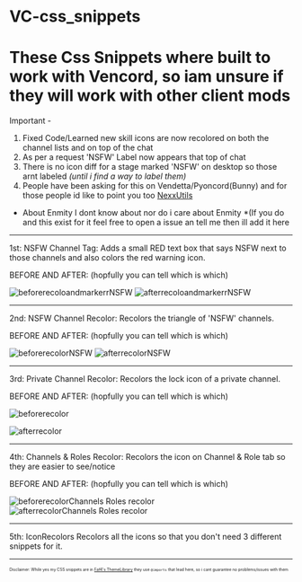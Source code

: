 # VC-css_snippets
# These Css Snippets where built to work with Vencord, so iam unsure if they will work with other client mods

Important - 
1. Fixed Code/Learned new skill icons are now recolored on both the channel lists and on top of the chat
2. As per a request 'NSFW' Label now appears that top of chat
3. There is no icon diff for a stage marked 'NSFW' on desktop so those arnt labeled *(until i find a way to label them)*
4. People have been asking for this on Vendetta/Pyoncord(Bunny) and for those people id like to point you too [NexxUtils](https://bunny.nexpid.xyz/nexxutils/)
- About Enmity
I dont know about nor do i care about Enmity *(If you do and this exist for it feel free to open a issue an tell me then ill add it here 

----

1st: NSFW Channel Tag:
Adds a small RED text box that says NSFW next to those channels and also colors the red warning icon.

BEFORE AND AFTER:
(hopfully you can tell which is which)

![beforerecoloandmarkerrNSFW](https://github.com/KrstlSkll69/vc-snippets/assets/150982280/94112463-c611-4f3e-9161-a3ed77dfb443)
![afterrecoloandmarkerrNSFW](https://github.com/KrstlSkll69/vc-snippets/assets/150982280/776e5923-82a8-4684-b4a3-b04d80ce25ee)


----

2nd: NSFW Channel Recolor:
Recolors the triangle of 'NSFW' channels.

BEFORE AND AFTER:
(hopfully you can tell which is which)

![beforerecolorNSFW](https://github.com/KrstlSkll69/vc-snippets/assets/150982280/d3b57ff4-bb3d-40fa-a642-11f1741cd9a4)
![afterrecolorNSFW](https://github.com/KrstlSkll69/vc-snippets/assets/150982280/9edbf4bf-4743-47a4-a64c-b8919ebf1b4e)


----

3rd: Private Channel Recolor:
Recolors the lock icon of a private channel.

BEFORE AND AFTER:
(hopfully you can tell which is which)

![beforerecolor](https://github.com/KrstlSkll69/vc-snippets/assets/150982280/67802ae7-e3bb-4942-bc83-3d701d1e9be0)

![afterrecolor](https://github.com/KrstlSkll69/vc-snippets/assets/150982280/52dce3e0-3119-482f-9ddd-4b0056315933)

---- 

4th: Channels & Roles Recolor:
Recolors the icon on Channel & Role tab so they are easier to see/notice

BEFORE AND AFTER:
(hopfully you can tell which is which)

![beforerecolorChannels Roles recolor](https://github.com/KrstlSkll69/vc-snippets/assets/150982280/add2e384-c1e4-43c6-a29c-374d3875ee4f)
![afterrecolorChannels Roles recolor](https://github.com/KrstlSkll69/vc-snippets/assets/150982280/6055801a-915b-4035-8376-e45b7cdf1417)

----

5th: IconRecolors
Recolors all the icons so that you don't need 3 different snippets for it.

----
 
<span style="font-size:0.5em;">Disclaimer: While yes my CSS snippets are in [Faf4's ThemeLibrary](https://github.com/Faf4a/ThemeLibrary) they use `@imports` that lead here, so i cant guarantee no problems/issues with them </span>




